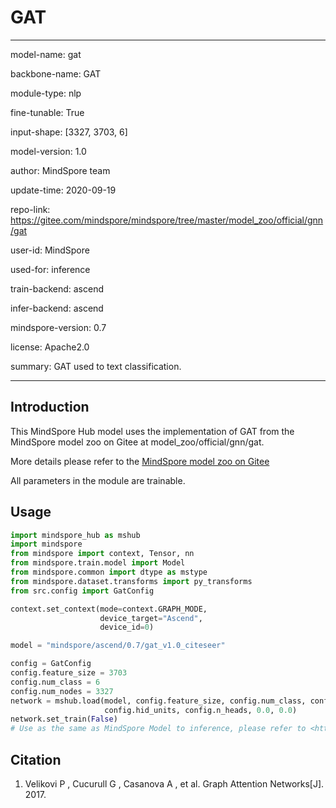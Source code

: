 # GAT

---

model-name: gat

backbone-name: GAT

module-type: nlp

fine-tunable: True

input-shape: [3327, 3703, 6]

model-version: 1.0

author: MindSpore team

update-time: 2020-09-19

repo-link: <https://gitee.com/mindspore/mindspore/tree/master/model_zoo/official/gnn/gat>

user-id: MindSpore

used-for: inference

train-backend: ascend

infer-backend: ascend

mindspore-version: 0.7

license: Apache2.0

summary: GAT used to text classification.

---

## Introduction

This MindSpore Hub model uses the implementation of GAT from the MindSpore model zoo on Gitee at model_zoo/official/gnn/gat.

More details please refer to the [MindSpore model zoo on Gitee](https://gitee.com/mindspore/mindspore/blob/master/model_zoo/official/gnn/gat/README.md)

All parameters in the module are trainable.

## Usage

```python
import mindspore_hub as mshub
import mindspore
from mindspore import context, Tensor, nn
from mindspore.train.model import Model
from mindspore.common import dtype as mstype
from mindspore.dataset.transforms import py_transforms
from src.config import GatConfig

context.set_context(mode=context.GRAPH_MODE,
                    device_target="Ascend",
                    device_id=0)

model = "mindspore/ascend/0.7/gat_v1.0_citeseer"

config = GatConfig
config.feature_size = 3703
config.num_class = 6
config.num_nodes = 3327
network = mshub.load(model, config.feature_size, config.num_class, config.num_nodes,
                     config.hid_units, config.n_heads, 0.0, 0.0)
network.set_train(False)
# Use as the same as MindSpore Model to inference, please refer to <https://gitee.com/mindspore/mindspore/tree/master/model_zoo/official/gnn/gat>.
```

## Citation

1. Velikovi P , Cucurull G , Casanova A , et al. Graph Attention Networks[J]. 2017.
